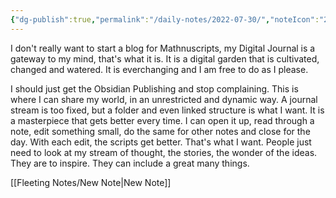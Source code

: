 ```yaml
---
{"dg-publish":true,"permalink":"/daily-notes/2022-07-30/","noteIcon":"2"}
---
```


I don't really want to start a blog for Mathnuscripts, my Digital Journal is a gateway to my mind, that's what it is. It is a digital garden that is cultivated, changed and watered. It is everchanging and I am free to do as I please.

I should just get the Obsidian Publishing and stop complaining. This is where I can share my world, in an unrestricted and dynamic way. A journal stream is too fixed, but a folder and even linked structure is what I want. It is a masterpiece that gets better every time. I can open it up, read through a note, edit something small, do the same for other notes and close for the day. With each edit, the scripts get better. That's what I want. People just need to look at my stream of thought, the stories, the wonder of the ideas. They are to inspire. They can include a great many things.




[[Fleeting Notes/New Note\|New Note]]